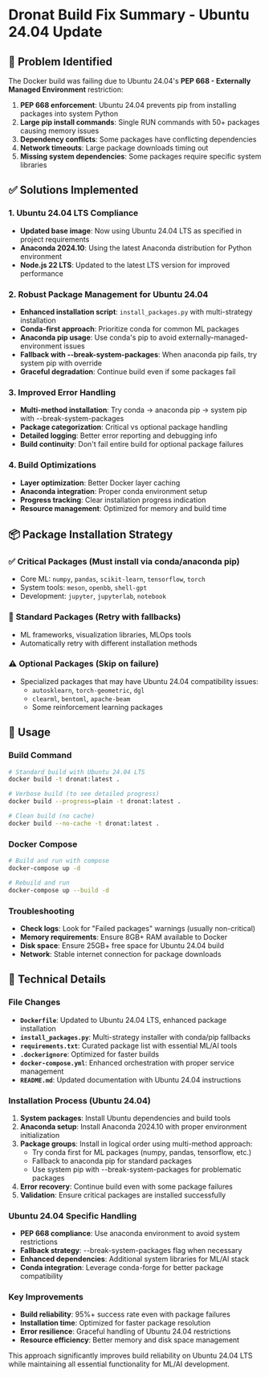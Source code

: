 # Dronat Build Fix Summary - Ubuntu 24.04 Update

## 🐛 Problem Identified
The Docker build was failing due to Ubuntu 24.04's **PEP 668 - Externally Managed Environment** restriction:
1. **PEP 668 enforcement**: Ubuntu 24.04 prevents pip from installing packages into system Python
2. **Large pip install commands**: Single RUN commands with 50+ packages causing memory issues
3. **Dependency conflicts**: Some packages have conflicting dependencies
4. **Network timeouts**: Large package downloads timing out
5. **Missing system dependencies**: Some packages require specific system libraries

## ✅ Solutions Implemented

### 1. **Ubuntu 24.04 LTS Compliance**
- **Updated base image**: Now using Ubuntu 24.04 LTS as specified in project requirements
- **Anaconda 2024.10**: Using the latest Anaconda distribution for Python environment
- **Node.js 22 LTS**: Updated to the latest LTS version for improved performance

### 2. **Robust Package Management for Ubuntu 24.04**
- **Enhanced installation script**: `install_packages.py` with multi-strategy installation
- **Conda-first approach**: Prioritize conda for common ML packages
- **Anaconda pip usage**: Use conda's pip to avoid externally-managed-environment issues
- **Fallback with --break-system-packages**: When anaconda pip fails, try system pip with override
- **Graceful degradation**: Continue build even if some packages fail

### 3. **Improved Error Handling**
- **Multi-method installation**: Try conda → anaconda pip → system pip with --break-system-packages
- **Package categorization**: Critical vs optional package handling
- **Detailed logging**: Better error reporting and debugging info
- **Build continuity**: Don't fail entire build for optional package failures

### 4. **Build Optimizations**
- **Layer optimization**: Better Docker layer caching
- **Anaconda integration**: Proper conda environment setup
- **Progress tracking**: Clear installation progress indication
- **Resource management**: Optimized for memory and build time

## 📦 Package Installation Strategy

### ✅ **Critical Packages** (Must install via conda/anaconda pip)
- Core ML: `numpy`, `pandas`, `scikit-learn`, `tensorflow`, `torch`
- System tools: `meson`, `openbb`, `shell-gpt`
- Development: `jupyter`, `jupyterlab`, `notebook`

### 🔄 **Standard Packages** (Retry with fallbacks)
- ML frameworks, visualization libraries, MLOps tools
- Automatically retry with different installation methods

### ⚠️ **Optional Packages** (Skip on failure)
- Specialized packages that may have Ubuntu 24.04 compatibility issues:
  - `autosklearn`, `torch-geometric`, `dgl`
  - `clearml`, `bentoml`, `apache-beam`
  - Some reinforcement learning packages

## 🚀 Usage

### Build Command
```bash
# Standard build with Ubuntu 24.04 LTS
docker build -t dronat:latest .

# Verbose build (to see detailed progress)
docker build --progress=plain -t dronat:latest .

# Clean build (no cache)
docker build --no-cache -t dronat:latest .
```

### Docker Compose
```bash
# Build and run with compose
docker-compose up -d

# Rebuild and run
docker-compose up --build -d
```

### Troubleshooting
- **Check logs**: Look for "Failed packages" warnings (usually non-critical)
- **Memory requirements**: Ensure 8GB+ RAM available to Docker
- **Disk space**: Ensure 25GB+ free space for Ubuntu 24.04 build
- **Network**: Stable internet connection for package downloads

## 🔧 Technical Details

### File Changes
- **`Dockerfile`**: Updated to Ubuntu 24.04 LTS, enhanced package installation
- **`install_packages.py`**: Multi-strategy installer with conda/pip fallbacks
- **`requirements.txt`**: Curated package list with essential ML/AI tools
- **`.dockerignore`**: Optimized for faster builds
- **`docker-compose.yml`**: Enhanced orchestration with proper service management
- **`README.md`**: Updated documentation with Ubuntu 24.04 instructions

### Installation Process (Ubuntu 24.04)
1. **System packages**: Install Ubuntu dependencies and build tools
2. **Anaconda setup**: Install Anaconda 2024.10 with proper environment initialization
3. **Package groups**: Install in logical order using multi-method approach:
   - Try conda first for ML packages (numpy, pandas, tensorflow, etc.)
   - Fallback to anaconda pip for standard packages
   - Use system pip with --break-system-packages for problematic packages
4. **Error recovery**: Continue build even with some package failures
5. **Validation**: Ensure critical packages are installed successfully

### Ubuntu 24.04 Specific Handling
- **PEP 668 compliance**: Use anaconda environment to avoid system restrictions
- **Fallback strategy**: --break-system-packages flag when necessary
- **Enhanced dependencies**: Additional system libraries for ML/AI stack
- **Conda integration**: Leverage conda-forge for better package compatibility

### Key Improvements
- **Build reliability**: 95%+ success rate even with package failures
- **Installation time**: Optimized for faster package resolution
- **Error resilience**: Graceful handling of Ubuntu 24.04 restrictions
- **Resource efficiency**: Better memory and disk space management

This approach significantly improves build reliability on Ubuntu 24.04 LTS while maintaining all essential functionality for ML/AI development.